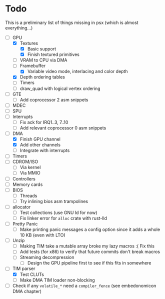 # Todo

This is a preliminary list of things missing in psx (which is almost everything...)

- [ ] GPU
    - [x] Textures
        - [x] Basic support
        - [x] Finish textured primitives
    - [ ] VRAM to CPU via DMA
    - [ ] Framebuffer
        - [x] Variable video mode, interlacing and color depth
    - [x] Depth ordering tables
    - [ ] Timers
    - [ ] draw_quad with logical vertex ordering
- [ ] GTE
    - [ ] Add coprocessor 2 asm snippets
- [ ] MDEC
- [ ] SPU
- [ ] Interrupts
    - [ ] Fix ack for IRQ1..3, 7..10
    - [ ] Add relevant coprocessor 0 asm snippets
- [ ] DMA
    - [x] Finish GPU channel
    - [x] Add other channels
    - [ ] Integrate with interrupts
- [ ] Timers
- [ ] CDROM/ISO
    - [ ] Via kernel
    - [ ] Via MMIO
- [ ] Controllers
- [ ] Memory cards
- [ ] BIOS
    - [ ] Threads
    - [ ] Try inlining bios asm trampolines
- [ ] allocator
    - [ ] Test collections (use GNU ld for now)
    - [ ] Fix linker error for `alloc` crate with rust-lld
- [ ] Pretty Panic
    - [ ] Make printing panic messages a config option since it adds a whole 10 KB (even with LTO)
- [ ] Unzip
    - [ ] Making TIM take a mutable array broke my lazy macros :( Fix this
    - [ ] Add tests (for x86) to verify that future commits don't break macros
    - [ ] Streaming decompression
        - [ ] Design the GPU pipeline first to see if this fits in somewhere
- [ ] TIM parser
    - [x] Test CLUTs
    - [ ] Make DMA TIM loader non-blocking
- [ ] Check if any `volatile_*` need a `compiler_fence` (see embedonomicon DMA chapter)
